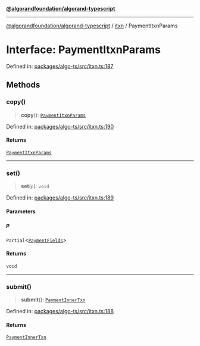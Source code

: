 [**@algorandfoundation/algorand-typescript**](../../../README.md)

***

[@algorandfoundation/algorand-typescript](../../../README.md) / [itxn](../README.md) / PaymentItxnParams

# Interface: PaymentItxnParams

Defined in: [packages/algo-ts/src/itxn.ts:187](https://github.com/algorandfoundation/puya-ts/blob/14c9827d80da81ff08b4923e997ba22be04aa0db/packages/algo-ts/src/itxn.ts#L187)

## Methods

### copy()

> **copy**(): [`PaymentItxnParams`](PaymentItxnParams.md)

Defined in: [packages/algo-ts/src/itxn.ts:190](https://github.com/algorandfoundation/puya-ts/blob/14c9827d80da81ff08b4923e997ba22be04aa0db/packages/algo-ts/src/itxn.ts#L190)

#### Returns

[`PaymentItxnParams`](PaymentItxnParams.md)

***

### set()

> **set**(`p`): `void`

Defined in: [packages/algo-ts/src/itxn.ts:189](https://github.com/algorandfoundation/puya-ts/blob/14c9827d80da81ff08b4923e997ba22be04aa0db/packages/algo-ts/src/itxn.ts#L189)

#### Parameters

##### p

`Partial`\<[`PaymentFields`](PaymentFields.md)\>

#### Returns

`void`

***

### submit()

> **submit**(): [`PaymentInnerTxn`](PaymentInnerTxn.md)

Defined in: [packages/algo-ts/src/itxn.ts:188](https://github.com/algorandfoundation/puya-ts/blob/14c9827d80da81ff08b4923e997ba22be04aa0db/packages/algo-ts/src/itxn.ts#L188)

#### Returns

[`PaymentInnerTxn`](PaymentInnerTxn.md)
